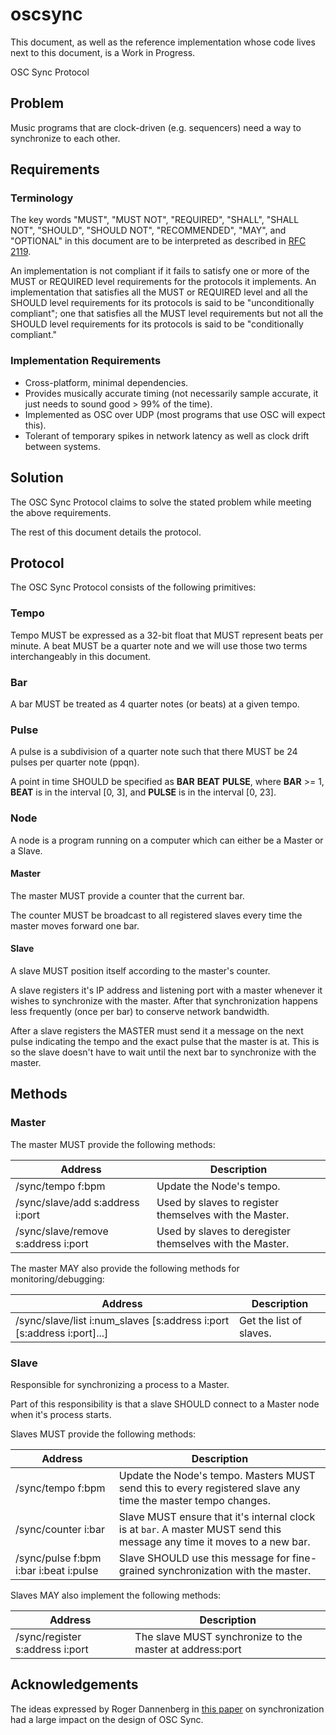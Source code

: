 # oscsync

This document, as well as the reference implementation whose code lives next to this document, is a Work in Progress.

OSC Sync Protocol

## Problem

Music programs that are clock-driven (e.g. sequencers) need a way to synchronize to each other.

## Requirements

### Terminology

The key words "MUST", "MUST NOT", "REQUIRED", "SHALL", "SHALL NOT",
"SHOULD", "SHOULD NOT", "RECOMMENDED", "MAY", and "OPTIONAL" in this
document are to be interpreted as described in [RFC 2119](https://www.ietf.org/rfc/rfc2119.txt).

An implementation is not compliant if it fails to satisfy one or more
of the MUST or REQUIRED level requirements for the protocols it
implements. An implementation that satisfies all the MUST or REQUIRED
level and all the SHOULD level requirements for its protocols is said
to be "unconditionally compliant"; one that satisfies all the MUST
level requirements but not all the SHOULD level requirements for its
protocols is said to be "conditionally compliant."

### Implementation Requirements

* Cross-platform, minimal dependencies.
* Provides musically accurate timing (not necessarily sample accurate, it just needs to sound good > 99% of the time).
* Implemented as OSC over UDP (most programs that use OSC will expect this).
* Tolerant of temporary spikes in network latency as well as clock drift between systems.

## Solution

The OSC Sync Protocol claims to solve the stated problem while meeting the above requirements.

The rest of this document details the protocol.

## Protocol

The OSC Sync Protocol consists of the following primitives:

### Tempo

Tempo MUST be expressed as a 32-bit float that MUST represent beats per minute. A beat MUST be a quarter note and we will use those two terms interchangeably in this document.

### Bar

A bar MUST be treated as 4 quarter notes (or beats) at a given tempo.

### Pulse

A pulse is a subdivision of a quarter note such that there MUST be 24 pulses per quarter note (ppqn).

A point in time SHOULD be specified as **BAR** **BEAT** **PULSE**, where **BAR** >= 1, **BEAT** is in the interval [0, 3], and **PULSE** is in the interval [0, 23].

### Node

A node is a program running on a computer which can either be a Master or a Slave.

#### Master

The master MUST provide a counter that the current bar.

The counter MUST be broadcast to all registered slaves every time the master moves forward one bar.

#### Slave

A slave MUST position itself according to the master's counter.

A slave registers it's IP address and listening port with a master whenever it wishes to synchronize with the master. After that synchronization happens less frequently (once per bar) to conserve network bandwidth.

After a slave registers the MASTER must send it a message on the next pulse indicating the tempo and the exact pulse that the master is at. This is so the slave doesn't have to wait until the next bar to synchronize with the master.

## Methods

### Master

The master MUST provide the following methods:

| Address                                                    | Description
| ---------------------------------------------------------- | --------------------------------------
| /sync/tempo f:bpm                                          | Update the Node's tempo.
| /sync/slave/add s:address i:port                           | Used by slaves to register themselves with the Master.
| /sync/slave/remove s:address i:port                        | Used by slaves to deregister themselves with the Master.

The master MAY also provide the following methods for monitoring/debugging:

| Address                                                                | Description
| ---------------------------------------------------------------------- | -----------------------------------------
| /sync/slave/list i:num_slaves [s:address i:port [s:address i:port]...] | Get the list of slaves.

### Slave

Responsible for synchronizing a process to a Master.

Part of this responsibility is that a slave SHOULD connect to a Master node when it's process starts.

Slaves MUST provide the following methods:

| Address                                         | Description
| ----------------------------------------------- | --------------------------------------
| /sync/tempo f:bpm                               | Update the Node's tempo. Masters MUST send this to every registered slave any time the master tempo changes.
| /sync/counter i:bar                             | Slave MUST ensure that it's internal clock is at `bar`. A master MUST send this message any time it moves to a new bar.
| /sync/pulse f:bpm i:bar i:beat i:pulse          | Slave SHOULD use this message for fine-grained synchronization with the master.

Slaves MAY also implement the following methods:

| Address                                         | Description
| ----------------------------------------------- | --------------------------------------
| /sync/register s:address i:port                 | The slave MUST synchronize to the master at address:port

## Acknowledgements

The ideas expressed by Roger Dannenberg in [this paper](http://opensoundcontrol.org/files/dannenberg-clocksync.pdf) on synchronization had a large impact on the design of OSC Sync.
